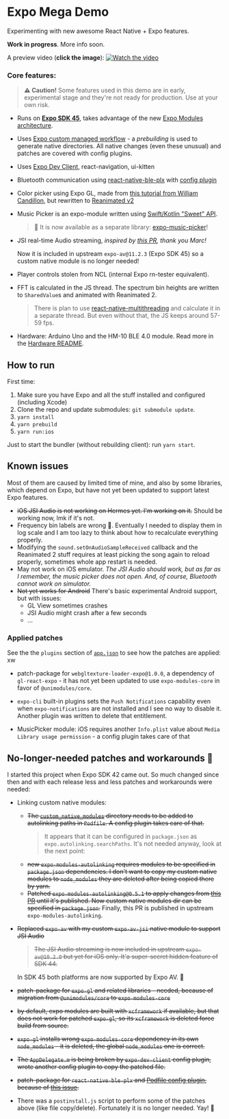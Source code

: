 # Expo Mega Demo

Experimenting with new awesome React Native + Expo features.

**Work in progress**. More info soon.

A preview video (**click the image**):
[![Watch the video](https://user-images.githubusercontent.com/278340/135893709-e7549883-8d16-4446-8f1d-ef0e4bae024c.jpg)](https://youtu.be/GIyyjOoqZ5Y)

### Core features:

> **⚠️ Caution!** Some features used in this demo are in early, experimental stage and they're not ready for production. Use at your own risk.

- Runs on **[Expo SDK 45](https://blog.expo.dev/expo-sdk-45-f4e332954a68)**, takes advantage of the new [Expo Modules architecture](https://blog.expo.dev/whats-new-in-expo-modules-infrastructure-7a7cdda81ebc).
- Uses [Expo custom managed workflow](https://docs.expo.dev/workflow/customizing/) - a _prebuilding_ is used to generate native directories. All native changes (even these unusual) and patches are covered with config plugins.
- Uses [Expo Dev Client](https://docs.expo.dev/clients/introduction/), react-navigation, ui-kitten
- Bluetooth communication using [react-native-ble-plx](https://github.com/dotintent/react-native-ble-plx) with [config plugin](https://github.com/expo/config-plugins/tree/main/packages/react-native-ble-plx)
- Color picker using Expo GL, made from [this tutorial from William Candillon](https://www.youtube.com/watch?v=bAZhVl9YvB4), but rewritten to [Reanimated v2](https://github.com/software-mansion/react-native-reanimated)
- Music Picker is an expo-module written using [Swift/Kotlin "Sweet" API](https://blog.expo.dev/a-peek-into-the-upcoming-sweet-expo-module-api-6de6b9aca492).
  > 🎉 It is now available as a separate library: [expo-music-picker](https://github.com/barthap/expo-music-picker)!
- JSI real-time Audio streaming, _inspired by [this PR](https://github.com/expo/expo/pull/13516), thank you Marc!_

  Now it is included in upstream `expo-av@11.2.3` (Expo SDK 45) so a custom native module is no longer needed!

- Player controls stolen from NCL (internal Expo rn-tester equivalent).
- FFT is calculated in the JS thread. The spectrum bin heights are written to `SharedValue`s and animated with Reanimated 2.
  > There is plan to use [react-native-multithreading](https://github.com/mrousavy/react-native-multithreading) and calculate it in a separate thread. But even without that, the JS keeps around 57-59 fps.
- Hardware: Arduino Uno and the HM-10 BLE 4.0 module. Read more in the [Hardware README](./hardware/README.md).

## How to run

First time:

1. Make sure you have Expo and all the stuff installed and configured (including Xcode)
1. Clone the repo and update submodules: `git submodule update`.
1. `yarn install`
1. `yarn prebuild`
1. `yarn run:ios`

Just to start the bundler (without rebuilding client): run `yarn start`.

## Known issues

Most of them are caused by limited time of mine, and also by some libraries, which depend on Expo, but have not yet been updated to support latest Expo features.

- ~~iOS JSI Audio is not working on Hermes yet. I'm working on it.~~ Should be working now, lmk if it's not.
- Frequency bin labels are wrong 🤷. Eventually I needed to display them in log scale and I am too lazy to think about how to recalculate everything properly.
- Modifying the `sound.setOnAudioSampleReceived` callback and the Reanimated 2 stuff requires at least picking the song again to reload properly, sometimes whole app restart is needed.
- May not work on iOS emulator. _The JSI Audio should work, but as far as I remember, the music picker does not open. And, of course, Bluetooth cannot work on simulator._
- ~~Not yet works for Android~~ There's basic experimental Android support, but with issues:
  - GL View sometimes crashes
  - JSI Audio might crash after a few seconds
  - ...

### Applied patches

See the the `plugins` section of [`app.json`](./app.json) to see how the patches are applied:
xw

- patch-package for `webgltexture-loader-expo@1.0.0`, a dependency of `gl-react-expo` - it has not yet been updated to use `expo-modules-core` in favor of `@unimodules/core`.

- `expo-cli` built-in plugins sets the `Push Notifications` capability even when `expo-notifications` are not installed and I see no way to disable it. Another plugin was written to delete that entitlement.
- MusicPicker module: iOS requires another `Info.plist` value about `Media Library usage permission` - a config plugin takes care of that

## No-longer-needed patches and workarounds 🎉

I started this project when Expo SDK 42 came out. So much changed since then and with each release less and less patches and workarounds were needed:

- Linking custom native modules:

  - ~~The [`custom_native_modules`](./custom_native_modules) directory needs to be added to autolinking paths in `Podfile`. A config plugin takes care of that.~~
    > It appears that it can be configured in `package.json` as `expo.autolinking.searchPaths`. It's not needed anyway, look at the next point:
  - ~~new `expo-modules-autolinking` requires modules to be specified in `package.json` dependencies. I don't want to copy my custom native modules to `node_modules` they are deleted after being copied there by yarn.~~
  - ~~Patched `expo-modules-autolinking@0.5.1` to apply changes from [this PR](https://github.com/expo/expo/pull/15415) until it's published. Now custom native modules dir can be specified in `package.json`.~~ Finally, this PR is published in upstream `expo-modules-autolinking`.

- ~~Replaced `expo-av` with my custom `expo-av-jsi` native module to support JSI Audio~~

  > ~~The JSI Audio streaming is now included in upstream `expo-av@10.2.0` but yet for iOS only. It'a super-secret hidden feature of SDK 44.~~

  In SDK 45 both platforms are now supported by Expo AV. 🎉

- ~~patch-package for `expo-gl` and related libraries - needed, because of migration from `@unimodules/core` to `expo-modules-core`~~
- ~~by default, expo modules are built with `xcframework` if available, but that does not work for patched `expo-gl`, so its `xcframework` is deleted force build from source.~~
- ~~`expo-gl` installs wrong `expo-modules-core` dependency in its own `node_modules` - it is deleted, the global `node_modules` one is correct.~~
- ~~The `AppDelegate.m` is being broken by `expo-dev-client` config plugin, wrote another config plugin to copy the patched file.~~
- ~~patch-package for `react-native-ble-plx` and [Podfile config plugin](./patches/fix-bluetooth.plugin.js), because of [this issue](https://github.com/dotintent/react-native-ble-plx/issues/899).~~
- There was a `postinstall.js` script to perform some of the patches above (like file copy/delete). Fortunately it is no longer needed. Yay! 🎉
